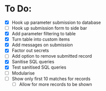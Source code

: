 # To Do:
- [X] Hook up parameter submission to database
- [ ] Hook up submission form to side bar
- [X] Add parameter filtering to table
- [X] Turn table into custom items
- [X] Add messages on submission
- [X] Factor out secrets
- [ ] Add option to remove submitted record
- [X] Sanitise SQL queries
- [X] Test sanitised SQL queries
- [ ] Modularise
- [ ] Show only first 10 matches for records
  - [ ] Allow for more records to be shown